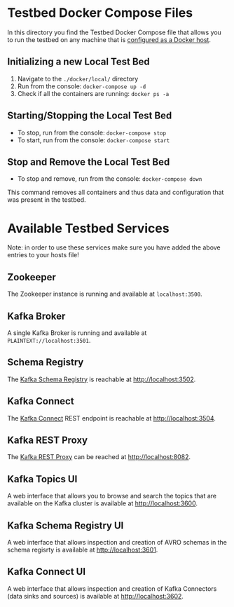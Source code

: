 # Testbed Docker Compose Files

In this directory you find the Testbed Docker Compose file that allows you to run the testbed on any machine that is [configured as a Docker host](https://docs.docker.com/engine/installation/).

## Initializing a new Local Test Bed

1. Navigate to the `./docker/local/` directory
2. Run from the console: `docker-compose up -d`
3. Check if all the containers are running: `docker ps -a`

## Starting/Stopping the Local Test Bed

* To stop, run from the console: `docker-compose stop`
* To start, run from the console: `docker-compose start`

##  Stop and Remove the Local Test Bed

* To stop and remove, run from the console: `docker-compose down`

This command removes all containers and thus data and configuration that was present in the testbed.

# Available Testbed Services

Note: in order to use these services make sure you have added the above entries to your hosts file!

## Zookeeper

The Zookeeper instance is running and available at `localhost:3500`.

## Kafka Broker

A single Kafka Broker is running and available at `PLAINTEXT://localhost:3501`.

## Schema Registry

The [Kafka Schema Registry](https://docs.confluent.io/current/schema-registry/docs/index.html) is reachable at [http://localhost:3502](http://localhost:3502).

## Kafka Connect

The [Kafka Connect](https://docs.confluent.io/current/connect/index.html) REST endpoint is reachable at [http://localhost:3504](http://localhost:3504).

## Kafka REST Proxy

The [Kafka REST Proxy](https://docs.confluent.io/current/kafka-rest/docs/index.html) can be reached at [http://localhost:8082](http://localhost:8082).

## Kafka Topics UI

A web interface that allows you to browse and search the topics that are available on the Kafka cluster is available at [http://localhost:3600](http://localhost:3600).

## Kafka Schema Registry UI

A web interface that allows inspection and creation of AVRO schemas in the schema regisrty is available at [http://localhost:3601](http://localhost:3601).

## Kafka Connect UI

A web interface that allows inspection and creation of Kafka Connectors (data sinks and sources) is available at [http://localhost:3602](http://localhost:3602).
